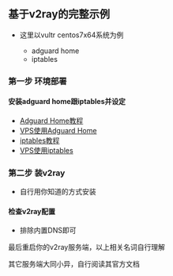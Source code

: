## 基于v2ray的完整示例

- 这里以vultr centos7x64系统为例

  * adguard home
  * iptables

### 第一步 环境部署

#### 安装adguard home跟iptables并设定

  * [Adguard Home教程](/appdoc/adguardhomedoc.md)
  * [VPS使用Adguard Home](example/adguardhome.md)
  * [iptables教程](appdoc/iptablesdoc.md)
  * [VPS使用iptables](example/iptables.md)


### 第二步 装v2ray

- 自行用你知道的方式安装

#### 检查v2ray配置
 
  * 排除内置DNS即可


最后重启你的v2ray服务端，以上相关名词自行理解

其它服务端大同小异，自行阅读其官方文档




